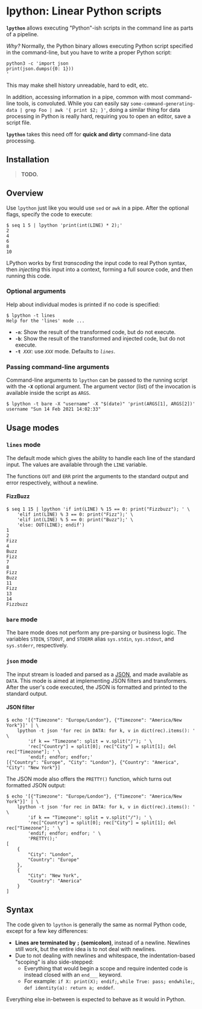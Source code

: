 lpython: Linear Python scripts
==============================

**`lpython`** allows executing "Python"-ish scripts in the command line as parts of a pipeline.

_Why?_ Normally, the Python binary allows executing Python script specified in the command-line, but you have to write a proper Python script:

~~~~
python3 -c 'import json
print(json.dumps({0: 1}))
'
~~~~

This may make shell history unreadable, hard to edit, etc.

In addition, accessing information in a pipe, common with most command-line tools, is convoluted.
While you can easily say `some-command-generating-data | grep Foo | awk '{ print $2; }'`, doing a similar thing for data processing in Python is really hard, requiring you to open an editor, save a script file.

**`lpython`** takes this need off for **quick and dirty** command-line data processing.

Installation
------------

> **TODO.**

Overview
--------

Use `lpython` just like you would use `sed` or `awk` in a pipe.
After the optional flags, specify the code to execute:

~~~~
$ seq 1 5 | lpython 'print(int(LINE) * 2);'
2
4
6
8
10
~~~~

LPython works by first *transcoding* the input code to real Python syntax, then *injecting* this input into a context, forming a full source code, and then running this code.

### Optional arguments

Help about individual modes is printed if no code is specified:

~~~~
$ lpython -t lines
Help for the 'lines' mode ...
~~~~

 * **`-n`**: Show the result of the transformed code, but do not execute.
 * **`-b`**: Show the result of the transformed and injected code, but do not execute.
 * **`-t`**` `_`XXX`_: use _`XXX`_ mode. Defaults to _`lines`_.

### Passing command-line arguments

Command-line arguments to `lpython` can be passed to the running script with the **`-X`** optional argument.
The argument vector (list) of the invocation is available inside the script as `ARGS`.

~~~~
$ lpython -t bare -X "username" -X "$(date)" 'print(ARGS[1], ARGS[2])'
username "Sun 14 Feb 2021 14:02:33"
~~~~


Usage modes
-----------

### `lines` mode

The default mode which gives the ability to handle each line of the standard input.
The values are available through the `LINE` variable.

The functions `OUT` and `ERR` print the arguments to the standard output and
error respectively, without a newline.

#### FizzBuzz

~~~~
$ seq 1 15 | lpython 'if int(LINE) % 15 == 0: print("Fizzbuzz"); ' \
    'elif int(LINE) % 3 == 0: print("Fizz");' \
    'elif int(LINE) % 5 == 0: print("Buzz");' \
    'else: OUT(LINE); endif')
1
2
Fizz
4
Buzz
Fizz
7
8
Fizz
Buzz
11
Fizz
13
14
Fizzbuzz
~~~~

### `bare` mode

The bare mode does not perform any pre-parsing or business logic.
The variables `STDIN`, `STDOUT`, and `STDERR` alias `sys.stdin`, `sys.stdout`, and `sys.stderr`, respectively.

### `json` mode

The input stream is loaded and parsed as a [JSON](http://json.org), and made available as `DATA`.
This mode is aimed at implementing JSON filters and transformers.
After the user's code executed, the JSON is formatted and printed to the standard output.

#### JSON filter

~~~~
$ echo '[{"Timezone": "Europe/London"}, {"Timezone": "America/New York"}]' | \
    lpython -t json 'for rec in DATA: for k, v in dict(rec).items(): ' \
        'if k == "Timezone": split = v.split("/"); ' \
        'rec["Country"] = split[0]; rec["City"] = split[1]; del rec["Timezone"]; ' \
        'endif; endfor; endfor;'
[{"Country": "Europe", "City": "London"}, {"Country": "America", "City": "New York"}]
~~~~

The JSON mode also offers the `PRETTY()` function, which turns out formatted JSON output:

~~~~
$ echo '[{"Timezone": "Europe/London"}, {"Timezone": "America/New York"}]' | \
    lpython -t json 'for rec in DATA: for k, v in dict(rec).items(): ' \
        'if k == "Timezone": split = v.split("/"); ' \
        'rec["Country"] = split[0]; rec["City"] = split[1]; del rec["Timezone"]; ' \
        'endif; endfor; endfor; ' \
        'PRETTY();'
[
    {
        "City": "London",
        "Country": "Europe"
    },
    {
        "City": "New York",
        "Country": "America"
    }
]
~~~~


Syntax
------

The code given to `lpython` is generally the same as normal Python code, except for a few key differences:

 * **Lines are terminated by `;` (semicolon)**, instead of a newline. Newlines still work, but the entire idea is to not deal with newlines.
 * Due to not dealing with newlines and whitespace, the indentation-based "scoping" is also side-stepped:
    * Everything that would begin a scope and require indented code is instead closed with an `end___` keyword.
    * For example: `if X: print(X); endif;`, `while True: pass; endwhile;`, `def identity(a): return a; enddef`.

Everything else in-between is expected to behave as it would in Python.
